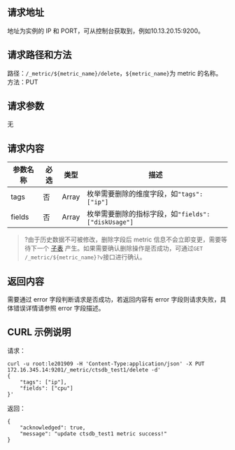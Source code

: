 ## 请求地址 
地址为实例的 IP 和 PORT，可从控制台获取到，例如10.13.20.15:9200。

## 请求路径和方法 
路径：`/_metric/${metric_name}/delete`，`${metric_name}`为 metric 的名称。
方法：PUT

## 请求参数 
无

## 请求内容
| 参数名称 | 必选 | 类型  | 描述                                                |
| -------- | ---- | ----- | --------------------------------------------------- |
| tags     | 否   | Array | 枚举需要删除的维度字段，如`"tags": ["ip"]`          |
| fields   | 否   | Array | 枚举需要删除的指标字段，如`"fields": ["diskUsage"]` |

>?由于历史数据不可被修改，删除字段后 metric 信息不会立即变更，需要等待下一个 [子表](https://cloud.tencent.com/document/product/652/13604#rolling) 产生。如果需要确认删除操作是否成功，可通过`GET /_metric/${metric_name}?v`接口进行确认。

## 返回内容
需要通过 error 字段判断请求是否成功，若返回内容有 error 字段则请求失败，具体错误详情请参照 error 字段描述。

## CURL 示例说明
请求：	
```
curl -u root:le201909 -H 'Content-Type:application/json' -X PUT 172.16.345.14:9201/_metric/ctsdb_test1/delete -d'
{
	"tags": ["ip"],        
	"fields": ["cpu"]   
}'
```

返回：
```
{
    "acknowledged": true,
    "message": "update ctsdb_test1 metric success!"
}
```
